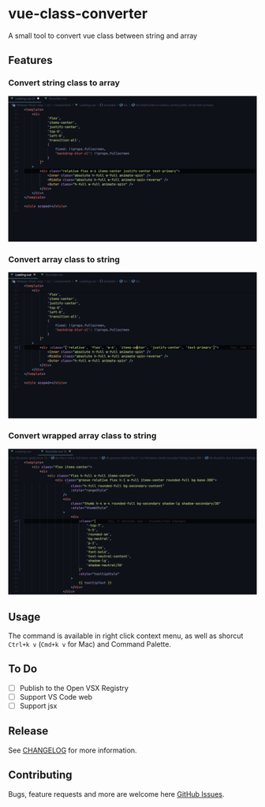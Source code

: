 # vue-class-converter

A small tool to convert vue class between string and array

## Features

### Convert string class to array
![string-to-array][string-to-array]

### Convert array class to string
![array-to-string][array-to-string]

### Convert wrapped array class to string
![wrapped-array-to-string][wrapped-array-to-string]

## Usage
The command is available in right click context menu, as well as shorcut `Ctrl+k v` (`Cmd+k v` for Mac) and Command Palette.

## To Do

- [ ] Publish to the Open VSX Registry
- [ ] Support VS Code web
- [ ] Support jsx

## Release

See [CHANGELOG](CHANGELOG.md) for more information.

## Contributing

Bugs, feature requests and more are welcome here [GitHub Issues](https://github.com/Clarkkkk/vue-class-converter/issues).

[string-to-array]: https://raw.githubusercontent.com/Clarkkkk/vue-class-converter/main/assets/string-to-array.gif
[array-to-string]: https://raw.githubusercontent.com/Clarkkkk/vue-class-converter/main/assets/array-to-string.gif
[wrapped-array-to-string]: https://raw.githubusercontent.com/Clarkkkk/vue-class-converter/main/assets/wrapped-array-to-string.gif
